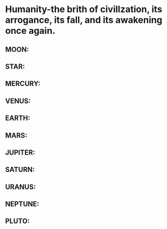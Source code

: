 # Humanity-the brith of civillzation, its arrogance, its fall, and its awakening once again.

## MOON: 

## STAR:

## MERCURY:

## VENUS:

## EARTH:

## MARS:

## JUPITER:

## SATURN:

## URANUS:

## NEPTUNE:

## PLUTO:



